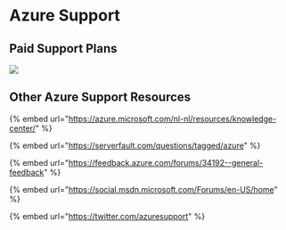 # Azure Support

## Paid Support Plans

![](</public/image (38).png>)

## Other Azure Support Resources

{% embed url="https://azure.microsoft.com/nl-nl/resources/knowledge-center/" %}

{% embed url="https://serverfault.com/questions/tagged/azure" %}

{% embed url="https://feedback.azure.com/forums/34192--general-feedback" %}

{% embed url="https://social.msdn.microsoft.com/Forums/en-US/home" %}

{% embed url="https://twitter.com/azuresupport" %}

